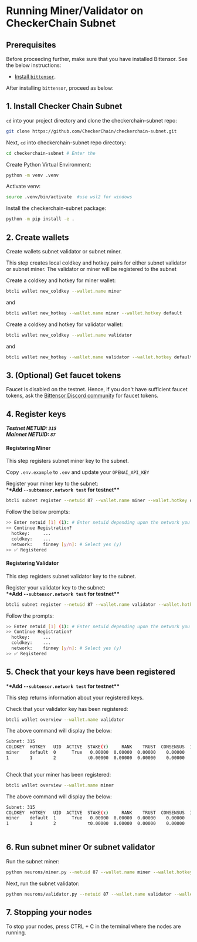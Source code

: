 # Running Miner/Validator on CheckerChain Subnet

## Prerequisites

Before proceeding further, make sure that you have installed Bittensor. See the below instructions:

- [Install `bittensor`](https://github.com/opentensor/bittensor#install).

After installing `bittensor`, proceed as below:

## 1. Install Checker Chain Subnet

`cd` into your project directory and clone the checkerchain-subnet repo:

```bash
git clone https://github.com/CheckerChain/checkerchain-subnet.git
```

Next, `cd` into checkerchain-subnet repo directory:

```bash
cd checkerchain-subnet # Enter the
```

Create Python Virtual Environment:

```bash
python -m venv .venv

```

Activate venv:

```bash
source .venv/bin/activate  #use wsl2 for windows
```

Install the checkerchain-subnet package:

```bash
python -m pip install -e .
```

## 2. Create wallets

Create wallets subnet validator or subnet miner.

This step creates local coldkey and hotkey pairs for either subnet validator or subnet miner.
The validator or miner will be registered to the subnet

Create a coldkey and hotkey for miner wallet:

```bash
btcli wallet new_coldkey --wallet.name miner
```

and

```bash
btcli wallet new_hotkey --wallet.name miner --wallet.hotkey default
```

Create a coldkey and hotkey for validator wallet:

```bash
btcli wallet new_coldkey --wallet.name validator
```

and

```bash
btcli wallet new_hotkey --wallet.name validator --wallet.hotkey default
```

## 3. (Optional) Get faucet tokens

Faucet is disabled on the testnet. Hence, if you don't have sufficient faucet tokens, ask the [Bittensor Discord community](https://discord.com/channels/799672011265015819/830068283314929684) for faucet tokens.

## 4. Register keys

**_Testnet NETUID: `315`_** \
**_Mainnet NETUID: `87`_**

#### Registering Miner

This step registers subnet miner key to the subnet.

Copy `.env.example` to `.env` and update your `OPENAI_API_KEY`

Register your miner key to the subnet:\
\***\*Add `--subtensor.network test` for testnet\*\***

```bash
btcli subnet register --netuid 87 --wallet.name miner --wallet.hotkey default
```

Follow the below prompts:

```bash
>> Enter netuid [1] (1): # Enter netuid depending upon the network you want to register for
>> Continue Registration?
  hotkey:     ...
  coldkey:    ...
  network:    finney [y/n]: # Select yes (y)
>> ✅ Registered
```

#### Registering Validator

This step registers subnet validator key to the subnet.

Register your validator key to the subnet:\
\***\*Add `--subtensor.network test` for testnet\*\***

```bash
btcli subnet register --netuid 87 --wallet.name validator --wallet.hotkey default
```

Follow the prompts:

```bash
>> Enter netuid [1] (1): # Enter netuid depending upon the network you want to register for
>> Continue Registration?
  hotkey:     ...
  coldkey:    ...
  network:    finney [y/n]: # Select yes (y)
>> ✅ Registered
```

## 5. Check that your keys have been registered

\***\*Add `--subtensor.network test` for testnet\*\***

This step returns information about your registered keys.

Check that your validator key has been registered:

```bash
btcli wallet overview --wallet.name validator
```

The above command will display the below:

```bash
Subnet: 315
COLDKEY  HOTKEY   UID  ACTIVE  STAKE(τ)     RANK    TRUST  CONSENSUS  INCENTIVE  DIVIDENDS  EMISSION(ρ)   VTRUST  VPERMIT  UPDATED  AXON  HOTKEY_SS58
miner    default  0      True   0.00000  0.00000  0.00000    0.00000    0.00000    0.00000            0  0.00000                14  none  5GTFrsEQfvTsh3WjiEVFeKzFTc2xcf…
1        1        2            τ0.00000  0.00000  0.00000    0.00000    0.00000    0.00000           ρ0  0.00000
                                                                          Wallet balance: τ0.0
```

Check that your miner has been registered:

```bash
btcli wallet overview --wallet.name miner
```

The above command will display the below:

```bash
Subnet: 315
COLDKEY  HOTKEY   UID  ACTIVE  STAKE(τ)     RANK    TRUST  CONSENSUS  INCENTIVE  DIVIDENDS  EMISSION(ρ)   VTRUST  VPERMIT  UPDATED  AXON  HOTKEY_SS58
miner    default  1      True   0.00000  0.00000  0.00000    0.00000    0.00000    0.00000            0  0.00000                14  none  5GTFrsEQfvTsh3WjiEVFeKzFTc2xcf…
1        1        2            τ0.00000  0.00000  0.00000    0.00000    0.00000    0.00000           ρ0  0.00000
                                                                          Wallet balance: τ0.0
```

## 6. Run subnet miner Or subnet validator

Run the subnet miner:

```bash
python neurons/miner.py --netuid 87 --wallet.name miner --wallet.hotkey default --logging.debug
```

Next, run the subnet validator:

```bash
python neurons/validator.py --netuid 87 --wallet.name validator --wallet.hotkey default --logging.debug
```

## 7. Stopping your nodes

To stop your nodes, press CTRL + C in the terminal where the nodes are running.
